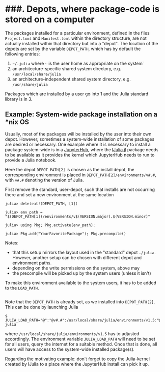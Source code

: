 # **###.** Depots, where package-code is stored on a computer

The packages installed for a particular environment, defined in the
files `Project.toml` and `Manifest.toml` within the directory
structure, are not actually installed within that directory but into a
"depot". The location of the depots are set by the variable
`DEPOT_PATH`, which has by default the following entries:
1. `~/.julia` where `~` is the user home as appropriate on the system`
2. an architecture-specific shared system directory, e.g. `/usr/local/share/julia`
3. an architecture-independent shared system directory, e.g. `/usr/share/julia`

Packages which are installed by a user go into 1 and the Julia
standard library is in 3.

## Example: System-wide package installation on a *nix OS

Usually, most of the packages will be installed by the user into their
own depot.  However, sometimes a system-wide installation of some
packages are desired or necessary.  One example where it is necessary
to install a package system-wide is in a
[JupyterHub](https://github.com/jupyterhub/jupyterhub), where the
[IJulia.jl](https://github.com/jupyterhub/jupyterhub) package needs to
be available as it provides the kernel which JupyterHub needs to run
to provide a Julia notebook.

Here the depot `DEPOT_PATH[2]` is chosen as the install depot, the
corresponding environment is placed in
`DEPOT_PATH[2]/environments/v#.#`, with `v#.#` denoting the version of
Julia.

First remove the standard, user-depot, such that installs are not
occurring there and set a new environment at the same location
```julia-repl
julia> deleteat!(DEPOT_PATH, [1])

julia> env_path = "$(DEPOT_PATH[1])/environments/v$(VERSION.major).$(VERSION.minor)"

julia> using Pkg; Pkg.activate(env_path);

julia> Pkg.add("YourFavoritePackage"); Pkg.precompile()
```
Notes:
- that this setup mirrors the layout used in the "standard" depot
  `./julia`.  However, another setup can be chosen with different depot
  and environment paths.
- depending on the write permissions on the system, above may
- the precompile will be picked up by the system users (unless it
  isn't)

To make this environment available to the system users, it has to be
added to the `LOAD_PATH`.
```julia-repl

```
Note that the `DEPOT_PATH` is already set, as we installed into
`DEPOT_PATH[2]`.  This can be done by launching Julia
```
$ JULIA_LOAD_PATH="@":"@v#.#":/usr/local/share/julia/environments/v1.5:"@stdlib" julia
```
where `/usr/local/share/julia/environments/v1.5` has to adjusted
accordingly.  The environment variable `JULIA_LOAD_PATH` will need to
be set for all users, query the internet for a suitable method.
Once that is done, all users will have access to the system-wide
installed package(s).

Regarding the motivating example: don't forget to copy the
Julia-kernel created by IJulia to a place where the JupyterHub install
can pick it up.
